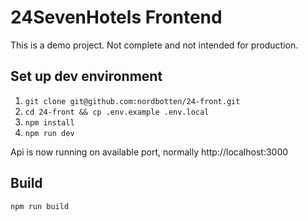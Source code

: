 # 24SevenHotels Frontend

This is a demo project. Not complete and not intended for production.

## Set up dev environment

1.  `git clone git@github.com:nordbotten/24-front.git`
2.  `cd 24-front && cp .env.example .env.local`
3.  `npm install`
4.  `npm run dev`

Api is now running on available port, normally http://localhost:3000

## Build

`npm run build`

